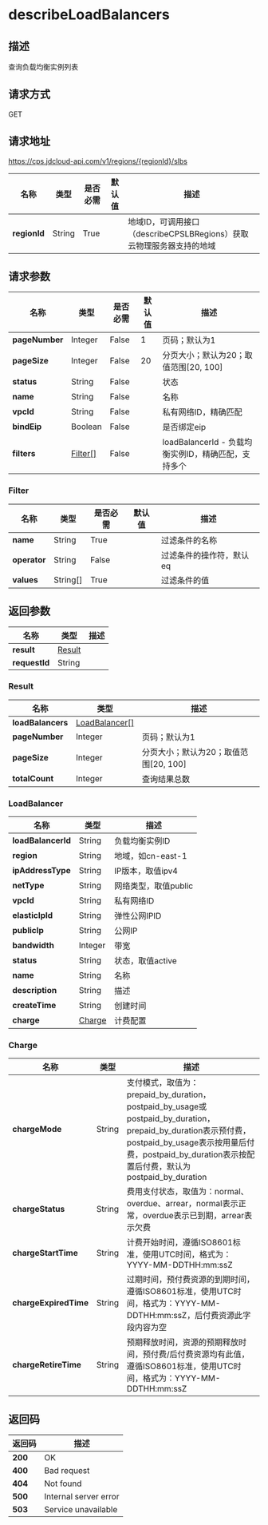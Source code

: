 # describeLoadBalancers


## 描述
查询负载均衡实例列表

## 请求方式
GET

## 请求地址
https://cps.jdcloud-api.com/v1/regions/{regionId}/slbs

|名称|类型|是否必需|默认值|描述|
|---|---|---|---|---|
|**regionId**|String|True| |地域ID，可调用接口（describeCPSLBRegions）获取云物理服务器支持的地域|

## 请求参数
|名称|类型|是否必需|默认值|描述|
|---|---|---|---|---|
|**pageNumber**|Integer|False|1|页码；默认为1|
|**pageSize**|Integer|False|20|分页大小；默认为20；取值范围[20, 100]|
|**status**|String|False| |状态|
|**name**|String|False| |名称|
|**vpcId**|String|False| |私有网络ID，精确匹配|
|**bindEip**|Boolean|False| |是否绑定eip|
|**filters**|[Filter[]](describeloadbalancers#filter)|False| |loadBalancerId - 负载均衡实例ID，精确匹配，支持多个<br>|

### <div id="filter">Filter</div>
|名称|类型|是否必需|默认值|描述|
|---|---|---|---|---|
|**name**|String|True| |过滤条件的名称|
|**operator**|String|False| |过滤条件的操作符，默认eq|
|**values**|String[]|True| |过滤条件的值|

## 返回参数
|名称|类型|描述|
|---|---|---|
|**result**|[Result](describeloadbalancers#result)| |
|**requestId**|String| |

### <div id="result">Result</div>
|名称|类型|描述|
|---|---|---|
|**loadBalancers**|[LoadBalancer[]](describeloadbalancers#loadbalancer)| |
|**pageNumber**|Integer|页码；默认为1|
|**pageSize**|Integer|分页大小；默认为20；取值范围[20, 100]|
|**totalCount**|Integer|查询结果总数|
### <div id="loadbalancer">LoadBalancer</div>
|名称|类型|描述|
|---|---|---|
|**loadBalancerId**|String|负载均衡实例ID|
|**region**|String|地域，如cn-east-1|
|**ipAddressType**|String|IP版本，取值ipv4|
|**netType**|String|网络类型，取值public|
|**vpcId**|String|私有网络ID|
|**elasticIpId**|String|弹性公网IPID|
|**publicIp**|String|公网IP|
|**bandwidth**|Integer|带宽|
|**status**|String|状态，取值active|inactive|
|**name**|String|名称|
|**description**|String|描述|
|**createTime**|String|创建时间|
|**charge**|[Charge](describeloadbalancers#charge)|计费配置|
### <div id="charge">Charge</div>
|名称|类型|描述|
|---|---|---|
|**chargeMode**|String|支付模式，取值为：prepaid_by_duration，postpaid_by_usage或postpaid_by_duration，prepaid_by_duration表示预付费，postpaid_by_usage表示按用量后付费，postpaid_by_duration表示按配置后付费，默认为postpaid_by_duration|
|**chargeStatus**|String|费用支付状态，取值为：normal、overdue、arrear，normal表示正常，overdue表示已到期，arrear表示欠费|
|**chargeStartTime**|String|计费开始时间，遵循ISO8601标准，使用UTC时间，格式为：YYYY-MM-DDTHH:mm:ssZ|
|**chargeExpiredTime**|String|过期时间，预付费资源的到期时间，遵循ISO8601标准，使用UTC时间，格式为：YYYY-MM-DDTHH:mm:ssZ，后付费资源此字段内容为空|
|**chargeRetireTime**|String|预期释放时间，资源的预期释放时间，预付费/后付费资源均有此值，遵循ISO8601标准，使用UTC时间，格式为：YYYY-MM-DDTHH:mm:ssZ|

## 返回码
|返回码|描述|
|---|---|
|**200**|OK|
|**400**|Bad request|
|**404**|Not found|
|**500**|Internal server error|
|**503**|Service unavailable|
